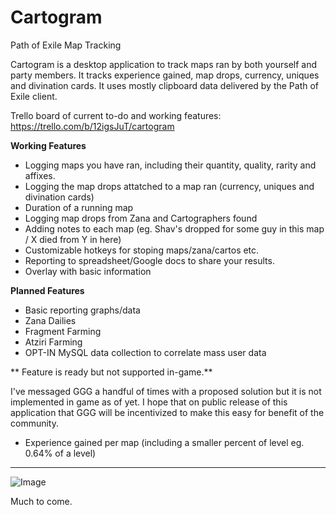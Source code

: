 # Cartogram
Path of Exile Map Tracking 

Cartogram is a desktop application to track maps ran by both yourself and party members. It tracks experience gained, map drops, currency, uniques and divination cards. It uses mostly clipboard data delivered by the Path of Exile client. 

Trello board of current to-do and working features: https://trello.com/b/12igsJuT/cartogram

**Working Features**

- Logging maps you have ran, including their quantity, quality, rarity and affixes.
- Logging the map drops attatched to a map ran (currency, uniques and divination cards)
- Duration of a running map
- Logging map drops from Zana and Cartographers found
- Adding notes to each map (eg. Shav's dropped for some guy in this map / X died from Y in here)
- Customizable hotkeys for stoping maps/zana/cartos etc.
- Reporting to spreadsheet/Google docs to share your results.
- Overlay with basic information
 

**Planned Features**

- Basic reporting graphs/data
- Zana Dailies
- Fragment Farming
- Atziri Farming
- OPT-IN MySQL data collection to correlate mass user data

** Feature is ready but not supported in-game.**

I've messaged GGG a handful of times with a proposed solution but it is not implemented in game as of yet. I hope that on public release of this application that GGG will be incentivized to make this easy for benefit of the community.
- Experience gained per map (including a smaller percent of level eg. 0.64% of a level)

---

![Image](http://i.imgur.com/QD9BtpN.png)

Much to come.
